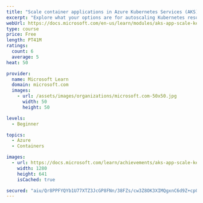 ```yaml
---
title: "Scale container applications in Azure Kubernetes Services (AKS) using KEDA"
excerpt: "Explore what your options are for autoscaling Kubernetes resources, earning when to use each and the know-how to implement KEDA"
webUrl: https://docs.microsoft.com/en-us/learn/modules/aks-app-scale-keda/
type: course
price: Free
length: PT41M
ratings:
  count: 6
  average: 5
heat: 50

provider:
  name: Microsoft Learn
  domain: microsoft.com
  images:
    - url: /assets/images/organizations/microsoft.com-50x50.jpg
      width: 50
      height: 50

levels:
  - Beginner

topics:
  - Azure
  - Containers

images:
  - url: https://docs.microsoft.com/learn/achievements/aks-app-scale-keda-social.png
    width: 1280
    height: 641
    isCached: true

secured: "aiu/Qr8PPFYQYb1U77XTZ3JcGP8FNn/38FZs/cw3Z8OK3XIMQgxnC6d9Z+cp0jGqFdzE3Hc8xy/RjzdSCVKzYUccGKFQ9GZMYZ7RasOafQM+CaRqCbbC/T7BB/EH62/1bsvBcadzIIWG0o9s4KIcgckhR5qvn1j/ddABasVjmZNCaFRiG87ieCFZfvxP8Ee4pqbOueOFbIn2MVIhYQ5k0zJPfZbvgCwof13dBH72woMJBQ17Q126PJSu+feO0Y5CklQ4QQoBtsyqS15nV2rRoCGjxSXAqNGS7gIv1swJu5nUxE/9xlYHHAGp9QcRUQyIVJnr3X/dIo0MfwMMpIeE0W2Jm38UiXhXFgB2mjkAG2Ph+XfNCDy84fjsNEoJiiHQLcCht2/Bk28i7EM3guO2d1W5eSwB+K82zYyc8AGDNMc=;+a5A4JuJ3v5/dFM2Fj6MVg=="
---
```


